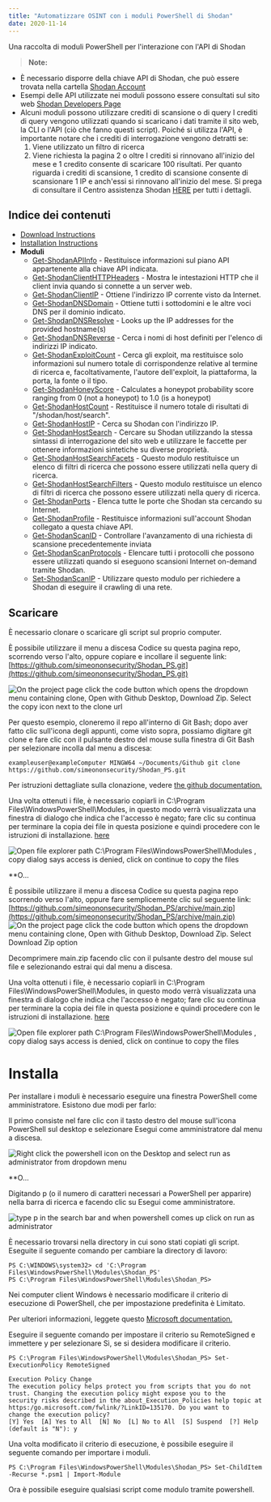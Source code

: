 ```yaml
---
title: "Automatizzare OSINT con i moduli PowerShell di Shodan"
date: 2020-11-14
---
```


Una raccolta di moduli PowerShell per l'interazione con l'API di Shodan

> **Note:**
- È necessario disporre della chiave API di Shodan, che può essere trovata nella cartella [Shodan Account](https://account.shodan.io/)
- Esempi delle API utilizzate nei moduli possono essere consultati sul sito web [Shodan Developers Page](https://developer.shodan.io/api)
- Alcuni moduli possono utilizzare crediti di scansione o di query I crediti di query vengono utilizzati quando si scaricano i dati tramite il sito web, la CLI o l'API (ciò che fanno questi script).
  Poiché si utilizza l'API, è importante notare che i crediti di interrogazione vengono detratti se:
  1.  Viene utilizzato un filtro di ricerca
  2.  Viene richiesta la pagina 2 o oltre
      I crediti si rinnovano all'inizio del mese e 1 credito consente di scaricare 100 risultati.
      Per quanto riguarda i crediti di scansione, 1 credito di scansione consente di scansionare 1 IP e anch'essi si rinnovano all'inizio del mese.
      Si prega di consultare il Centro assistenza Shodan [HERE](https://help.shodan.io/the-basics/credit-types-explained) per tutti i dettagli.

## Indice dei contenuti
- [Download Instructions](https://github.com/simeononsecurity/Shodan_PS#download)
- [Installation Instructions](https://github.com/simeononsecurity/Shodan_PS#install)
- **Moduli**
  - [Get-ShodanAPIInfo](https://github.com/simeononsecurity/Shodan_PS/tree/main/Get-ShodanAPIInfo) - Restituisce informazioni sul piano API appartenente alla chiave API indicata.
  - [Get-ShodanClientHTTPHeaders](https://github.com/simeononsecurity/Shodan_PS/tree/main/Get-ShodanClientHTTPHeaders) - Mostra le intestazioni HTTP che il client invia quando si connette a un server web.
  - [Get-ShodanClientIP](https://github.com/simeononsecurity/Shodan_PS/tree/main/Get-ShodanClientIP) - Ottiene l'indirizzo IP corrente visto da Internet.
  - [Get-ShodanDNSDomain](https://github.com/simeononsecurity/Shodan_PS/tree/main/Get-ShodanDNSDomain) - Ottiene tutti i sottodomini e le altre voci DNS per il dominio indicato.
  - [Get-ShodanDNSResolve](https://github.com/simeononsecurity/Shodan_PS/tree/main/Get-ShodanDNSResolve) - Looks up the IP addresses for the provided hostname(s)
  - [Get-ShodanDNSReverse](https://github.com/simeononsecurity/Shodan_PS/tree/main/Get-ShodanDNSReverse) - Cerca i nomi di host definiti per l'elenco di indirizzi IP indicato.
  - [Get-ShodanExploitCount](https://github.com/simeononsecurity/Shodan_PS/tree/main/Get-ShodanExploitCount) - Cerca gli exploit, ma restituisce solo informazioni sul numero totale di corrispondenze relative al termine di ricerca e, facoltativamente, l'autore dell'exploit, la piattaforma, la porta, la fonte o il tipo.
  - [Get-ShodanHoneyScore](https://github.com/simeononsecurity/Shodan_PS/tree/main/Get-ShodanHoneyScore) - Calculates a honeypot probability score ranging from 0 (not a honeypot) to 1.0 (is a honeypot)
  - [Get-ShodanHostCount](https://github.com/simeononsecurity/Shodan_PS/tree/main/Get-ShodanHostCount) - Restituisce il numero totale di risultati di "/shodan/host/search".
  - [Get-ShodanHostIP](https://github.com/simeononsecurity/Shodan_PS/tree/main/Get-ShodanHostIP) - Cerca su Shodan con l'indirizzo IP.
  - [Get-ShodanHostSearch](https://github.com/simeononsecurity/Shodan_PS/tree/main/Get-ShodanHostSearch) - Cercare su Shodan utilizzando la stessa sintassi di interrogazione del sito web e utilizzare le faccette per ottenere informazioni sintetiche su diverse proprietà.
  - [Get-ShodanHostSearchFacets](https://github.com/simeononsecurity/Shodan_PS/tree/main/Get-ShodanHostSearchFacets) - Questo modulo restituisce un elenco di filtri di ricerca che possono essere utilizzati nella query di ricerca.
  - [Get-ShodanHostSearchFilters](https://github.com/simeononsecurity/Shodan_PS/tree/main/Get-ShodanHostSearchFilters) - Questo modulo restituisce un elenco di filtri di ricerca che possono essere utilizzati nella query di ricerca.
  - [Get-ShodanPorts](https://github.com/simeononsecurity/Shodan_PS/tree/main/Get-ShodanPorts) - Elenca tutte le porte che Shodan sta cercando su Internet.
  - [Get-ShodanProfile](https://github.com/simeononsecurity/Shodan_PS/tree/main/Get-ShodanProfile) - Restituisce informazioni sull'account Shodan collegato a questa chiave API.
  - [Get-ShodanScanID](https://github.com/simeononsecurity/Shodan_PS/tree/main/Get-ShodanScanID) - Controllare l'avanzamento di una richiesta di scansione precedentemente inviata
  - [Get-ShodanScanProtocols](https://github.com/simeononsecurity/Shodan_PS/tree/main/Get-ShodanScanProtocols) - Elencare tutti i protocolli che possono essere utilizzati quando si eseguono scansioni Internet on-demand tramite Shodan.
  - [Set-ShodanScanIP](https://github.com/simeononsecurity/Shodan_PS/tree/main/Set-ShodanScanIP) - Utilizzare questo modulo per richiedere a Shodan di eseguire il crawling di una rete.

<a name="Scarica"></a>

## Scaricare

È necessario clonare o scaricare gli script sul proprio computer.

È possibile utilizzare il menu a discesa Codice su questa pagina repo, scorrendo verso l'alto, oppure copiare e incollare il seguente link: [https://github.com/simeononsecurity/Shodan_PS.git](https://github.com/simeononsecurity/Shodan_PS.git)

![On the project page click the code button which opens the dropdown menu containing clone, Open with Github Desktop, Download Zip. Select the copy icon next to the clone url](https://github.com/simeononsecurity/Shodan_PS/blob/main/demo/download.gif?raw=true)

Per questo esempio, cloneremo il repo all'interno di Git Bash; dopo aver fatto clic sull'icona degli appunti, come visto sopra, possiamo digitare git clone e fare clic con il pulsante destro del mouse sulla finestra di Git Bash per selezionare incolla dal menu a discesa:

```
exampleuser@exampleComputer MINGW64 ~/Documents/Github git clone https://github.com/simeononsecurity/Shodan_PS.git
```

Per istruzioni dettagliate sulla clonazione, vedere [the github documentation.](https://docs.github.com/en/free-pro-team@latest/github/creating-cloning-and-archiving-repositories/cloning-a-repository)

Una volta ottenuti i file, è necessario copiarli in C:\Program Files\WindowsPowerShell\Modules, in questo modo verrà visualizzata una finestra di dialogo che indica che l'accesso è negato; fare clic su continua per terminare la copia dei file in questa posizione e quindi procedere con le istruzioni di installazione. [here](#Install)

![Open file explorer path C:\Program Files\WindowsPowerShell\Modules , copy dialog says access is denied, click on continue to copy the files](https://github.com/simeononsecurity/Shodan_PS/blob/main/demo/copyasadmin.png?raw=true)

**O...

È possibile utilizzare il menu a discesa Codice su questa pagina repo scorrendo verso l'alto, oppure fare semplicemente clic sul seguente link:
[https://github.com/simeononsecurity/Shodan_PS/archive/main.zip](https://github.com/simeononsecurity/Shodan_PS/archive/main.zip)
![On the project page click the code button which opens the dropdown menu containing clone, Open with Github Desktop, Download Zip. Select Download Zip option](https://github.com/simeononsecurity/Shodan_PS/blob/main/demo/downloadzip.gif?raw=true)

Decomprimere main.zip facendo clic con il pulsante destro del mouse sul file e selezionando estrai qui dal menu a discesa.

Una volta ottenuti i file, è necessario copiarli in C:\Program Files\WindowsPowerShell\Modules, in questo modo verrà visualizzata una finestra di dialogo che indica che l'accesso è negato; fare clic su continua per terminare la copia dei file in questa posizione e quindi procedere con le istruzioni di installazione. [here](#Install)

![Open file explorer path C:\Program Files\WindowsPowerShell\Modules , copy dialog says access is denied, click on continue to copy the files](https://github.com/simeononsecurity/Shodan_PS/blob/main/demo/copyasadmin.png?raw=true)

# Installa

<a nome="Installa"></a>

Per installare i moduli è necessario eseguire una finestra PowerShell come amministratore.
Esistono due modi per farlo:

Il primo consiste nel fare clic con il tasto destro del mouse sull'icona PowerShell sul desktop e selezionare Esegui come amministratore dal menu a discesa.

![Right click the powershell icon on the Desktop and select run as administrator from dropdown menu](https://github.com/simeononsecurity/Shodan_PS/blob/main/demo/RcRunAsAdmin.gif?raw=true)

**O...

Digitando p (o il numero di caratteri necessari a PowerShell per apparire) nella barra di ricerca e facendo clic su Esegui come amministratore.

![type p in the search bar and when powershell comes up click on run as administrator](https://github.com/simeononsecurity/Shodan_PS/blob/main/demo/SearchBarRunAsAdmin.gif?raw=true)

È necessario trovarsi nella directory in cui sono stati copiati gli script.
Eseguite il seguente comando per cambiare la directory di lavoro:

```
PS C:\WINDOWS\system32> cd 'C:\Program Files\WindowsPowerShell\Modules\Shodan_PS'
PS C:\Program Files\WindowsPowerShell\Modules\Shodan_PS>
```

Nei computer client Windows è necessario modificare il criterio di esecuzione di PowerShell, che per impostazione predefinita è Limitato.

Per ulteriori informazioni, leggete questo [Microsoft documentation.](https:/go.microsoft.com/fwlink/?LinkID=135170)

Eseguire il seguente comando per impostare il criterio su RemoteSigned e immettere y per selezionare Sì, se si desidera modificare il criterio.

```
PS C:\Program Files\WindowsPowerShell\Modules\Shodan_PS> Set-ExecutionPolicy RemoteSigned

Execution Policy Change
The execution policy helps protect you from scripts that you do not trust. Changing the execution policy might expose you to the
security risks described in the about_Execution_Policies help topic at https:/go.microsoft.com/fwlink/?LinkID=135170. Do you want to
change the execution policy?
[Y] Yes  [A] Yes to All  [N] No  [L] No to All  [S] Suspend  [?] Help (default is "N"): y
```

Una volta modificato il criterio di esecuzione, è possibile eseguire il seguente comando per importare i moduli.

```
PS C:\Program Files\WindowsPowerShell\Modules\Shodan_PS> Set-ChildItem -Recurse *.psm1 | Import-Module
```

Ora è possibile eseguire qualsiasi script come modulo tramite powershell.
